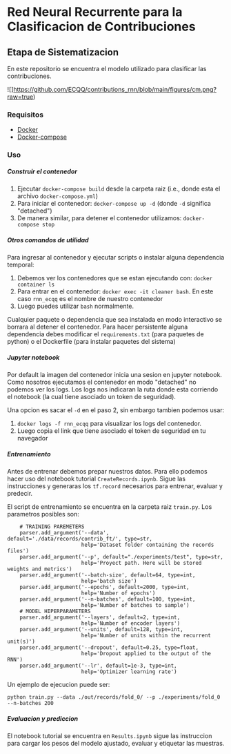 # Red Neural Recurrente para la Clasificacion de Contribuciones
## Etapa de Sistematizacion

En este repositorio se encuentra el modelo utilizado para clasificar las contribuciones.

![]https://github.com/ECQQ/contributions_rnn/blob/main/figures/cm.png?raw=true)

### Requisitos
- [Docker](https://docs.docker.com/engine/install/)
- [Docker-compose](https://docs.docker.com/compose/install/)

### Uso
##### Construir el contenedor
1. Ejecutar `docker-compose build` desde la carpeta raiz (i.e., donde esta el archivo `docker-compose.yml`)
2. Para iniciar el contenedor: `docker-compose up -d` (donde `-d` significa "detached")
3. De manera similar, para detener el contenedor utilizamos: `docker-compose stop`

##### Otros comandos de utilidad
Para ingresar al contenedor y ejecutar scripts o instalar alguna dependencia temporal:
1. Debemos ver los contenedores que se estan ejecutando con: `docker container ls`
2. Para entrar en el contenedor: `docker exec -it cleaner bash`. En este caso `rnn_ecqq` es el nombre de nuestro contenedor
3. Luego puedes utilizar `bash` normalmente.

Cualquier paquete o dependencia que sea instalada en modo interactivo se borrara al detener el contenedor. Para hacer persistente alguna dependencia debes modificar el `requirements.txt` (para paquetes de python) o el Dockerfile (para instalar paquetes del sistema)

##### Jupyter notebook 
Por default la imagen del contenedor inicia una sesion en jupyter notebook. Como nosotros ejecutamos el contenedor en modo "detached" no podemos ver los logs. Los logs nos indicaran la ruta donde esta corriendo el notebook (la cual tiene asociado un token de seguridad).

Una opcion es sacar el `-d` en el paso 2, sin embargo tambien podemos usar:
1. `docker logs -f rnn_ecqq` para visualizar los logs del contenedor. 
2. Luego copia el link que tiene asociado el token de seguridad en tu navegador

##### Entrenamiento 
Antes de entrenar debemos prepar nuestros datos. Para ello podemos hacer uso del notebook tutorial `CreateRecords.ipynb`. Sigue las instrucciones y generaras los `tf.record` necesarios para entrenar, evaluar y predecir.

El script de entrenamiento se encuentra en la carpeta raiz `train.py`.
Los parametros posibles son:
```
    # TRAINING PAREMETERS
    parser.add_argument('--data', default='./data/records/contrib_ft/', type=str,
                        help='Dataset folder containing the records files')
    parser.add_argument('--p', default="./experiments/test", type=str,
                        help='Proyect path. Here will be stored weights and metrics')
    parser.add_argument('--batch-size', default=64, type=int,
                        help='batch size')
    parser.add_argument('--epochs', default=2000, type=int,
                        help='Number of epochs')
    parser.add_argument('--n-batches', default=100, type=int,
                        help='Number of batches to sample')
    # MODEL HIPERPARAMETERS
    parser.add_argument('--layers', default=2, type=int,
                        help='Number of encoder layers')
    parser.add_argument('--units', default=128, type=int,
                        help='Number of units within the recurrent unit(s)')
    parser.add_argument('--dropout', default=0.25, type=float,
                        help='Dropout applied to the output of the RNN')
    parser.add_argument('--lr', default=1e-3, type=int,
                        help='Optimizer learning rate')
```
Un ejemplo de ejecucion puede ser:
```
python train.py --data ./out/records/fold_0/ --p ./experiments/fold_0 --n-batches 200
```

##### Evaluacion y prediccion
El notebook tutorial se encuentra en `Results.ipynb` sigue las instruccion para cargar los pesos del modelo ajustado, evaluar y etiquetar las muestras.
